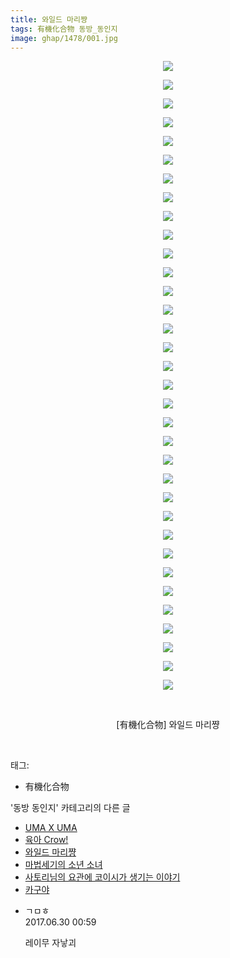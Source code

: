 ```yaml
---
title: 와일드 마리쨩
tags: 有機化合物 동방_동인지
image: ghap/1478/001.jpg
---
```

<div class="article">
<p style="text-align: center; clear: none; float: none;"><img src="{{ site.nasurl }}/ghap/1478/001.jpg"/></p>
<p style="text-align: center; clear: none; float: none;"><img src="{{ site.nasurl }}/ghap/1478/002.jpg"/></p>
<p style="text-align: center; clear: none; float: none;"><img src="{{ site.nasurl }}/ghap/1478/003.jpg"/></p>
<p style="text-align: center; clear: none; float: none;"><img src="{{ site.nasurl }}/ghap/1478/004.jpg"/></p>
<p style="text-align: center; clear: none; float: none;"><img src="{{ site.nasurl }}/ghap/1478/005.jpg"/></p>
<p style="text-align: center; clear: none; float: none;"><img src="{{ site.nasurl }}/ghap/1478/006.jpg"/></p>
<p style="text-align: center; clear: none; float: none;"><img src="{{ site.nasurl }}/ghap/1478/007.jpg"/></p>
<p style="text-align: center; clear: none; float: none;"><img src="{{ site.nasurl }}/ghap/1478/008.jpg"/></p>
<p style="text-align: center; clear: none; float: none;"><img src="{{ site.nasurl }}/ghap/1478/009.jpg"/></p>
<p style="text-align: center; clear: none; float: none;"><img src="{{ site.nasurl }}/ghap/1478/010.jpg"/></p>
<p style="text-align: center; clear: none; float: none;"><img src="{{ site.nasurl }}/ghap/1478/011.jpg"/></p>
<p style="text-align: center; clear: none; float: none;"><img src="{{ site.nasurl }}/ghap/1478/012.jpg"/></p>
<p style="text-align: center; clear: none; float: none;"><img src="{{ site.nasurl }}/ghap/1478/013.jpg"/></p>
<p style="text-align: center; clear: none; float: none;"><img src="{{ site.nasurl }}/ghap/1478/014.jpg"/></p>
<p style="text-align: center; clear: none; float: none;"><img src="{{ site.nasurl }}/ghap/1478/015.jpg"/></p>
<p style="text-align: center; clear: none; float: none;"><img src="{{ site.nasurl }}/ghap/1478/016.jpg"/></p>
<p style="text-align: center; clear: none; float: none;"><img src="{{ site.nasurl }}/ghap/1478/017.jpg"/></p>
<p style="text-align: center; clear: none; float: none;"><img src="{{ site.nasurl }}/ghap/1478/018.jpg"/></p>
<p style="text-align: center; clear: none; float: none;"><img src="{{ site.nasurl }}/ghap/1478/019.jpg"/></p>
<p style="text-align: center; clear: none; float: none;"><img src="{{ site.nasurl }}/ghap/1478/020.jpg"/></p>
<p style="text-align: center; clear: none; float: none;"><img src="{{ site.nasurl }}/ghap/1478/021.jpg"/></p>
<p style="text-align: center; clear: none; float: none;"><img src="{{ site.nasurl }}/ghap/1478/022.jpg"/></p>
<p style="text-align: center; clear: none; float: none;"><img src="{{ site.nasurl }}/ghap/1478/023.jpg"/></p>
<p style="text-align: center; clear: none; float: none;"><img src="{{ site.nasurl }}/ghap/1478/024.jpg"/></p>
<p style="text-align: center; clear: none; float: none;"><img src="{{ site.nasurl }}/ghap/1478/025.jpg"/></p>
<p style="text-align: center; clear: none; float: none;"><img src="{{ site.nasurl }}/ghap/1478/026.jpg"/></p>
<p style="text-align: center; clear: none; float: none;"><img src="{{ site.nasurl }}/ghap/1478/027.jpg"/></p>
<p style="text-align: center; clear: none; float: none;"><img src="{{ site.nasurl }}/ghap/1478/028.jpg"/></p>
<p style="text-align: center; clear: none; float: none;"><img src="{{ site.nasurl }}/ghap/1478/029.jpg"/></p>
<p style="text-align: center; clear: none; float: none;"><img src="{{ site.nasurl }}/ghap/1478/030.jpg"/></p>
<p style="text-align: center; clear: none; float: none;"><img src="{{ site.nasurl }}/ghap/1478/031.jpg"/></p>
<p style="text-align: center; clear: none; float: none;"><img src="{{ site.nasurl }}/ghap/1478/032.jpg"/></p>
<p style="text-align: center; clear: none; float: none;"><img src="{{ site.nasurl }}/ghap/1478/033.jpg"/></p>
<p style="text-align: center; clear: none; float: none;"><img src="{{ site.nasurl }}/ghap/1478/034.jpg"/></p>
<p style="text-align: center; clear: none; float: none;"><br/></p>
<p style="text-align: center; clear: none; float: none;">[有機化合物] 와일드 마리쨩</p>
<p><br/></p>
</div><div class="tagTrail">
<p>태그: </p>
<ul>
<li>有機化合物</li>
</ul>
</div><div class="another">
<p>'동방 동인지' 카테고리의 다른 글</p>
<ul>
<li><a href="/2016-08-11-ghap_1481">UMA X UMA</a></li>
<li><a href="/2016-08-11-ghap_1479">육아 Crow!</a></li>
<li><a href="/2016-08-11-ghap_1478">와일드 마리쨩</a></li>
<li><a href="/2016-08-11-ghap_1476">마법세기의 소년 소녀</a></li>
<li><a href="/2016-08-10-ghap_1475">사토리님의 요관에 코이시가 생기는 이야기</a></li>
<li><a href="/2016-08-10-ghap_1473">카구야</a></li>
</ul>
</div><div class="cb_module cb_fluid">
<div class="cb_wrt cb_profile">
<div class="comment">
<ul>
<li class="cb_thumb_off" id="comment15025507">
<div class="cb_comment_area">
<div class="cb_info_area">
<div class="cb_section">
<span class="cb_nick_name">ㄱㅁㅎ</span>
</div>
<div class="cb_section">
<span class="cb_date">2017.06.30 00:59 </span>
</div>
</div>
<div class="cb_dsc_comment">
<p class="cb_dsc">
											레이무 자낳괴
										</p>
</div>
</div></li>
</ul>
</div>
</div><!-- commentList close -->
</div>